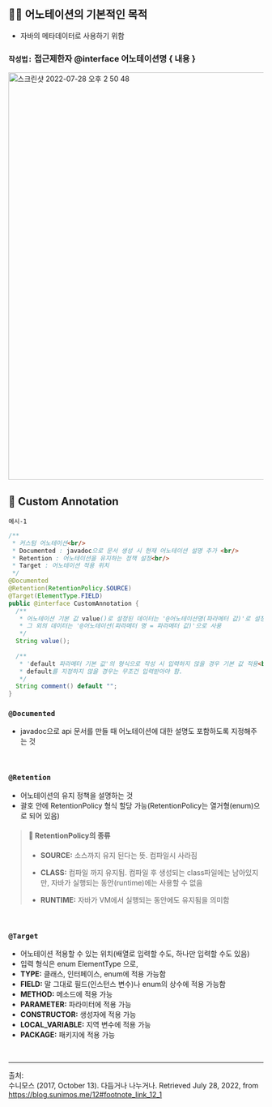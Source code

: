 ## 🥷🏻 어노테이션의 기본적인 목적
- 자바의 메타데이터로 사용하기 위함

### __`작성법:`__ __접근제한자 @interface 어노테이션명 { 내용 }__ <br>
<img width="804" alt="스크린샷 2022-07-28 오후 2 50 48" src="https://user-images.githubusercontent.com/101084642/181430405-cb497f91-3e14-4b01-a71d-23a2bae46dca.png">

## 🔎 Custom Annotation  <br>
`예시-1`
```java
/**
 * 커스텀 어노테이션<br/>
 * Documented : javadoc으로 문서 생성 시 현재 어노테이션 설명 추가 <br/>
 * Retention : 어노테이션을 유지하는 정책 설정<br/>
 * Target : 어노테이션 적용 위치
 */
@Documented
@Retention(RetentionPolicy.SOURCE)
@Target(ElementType.FIELD)
public @interface CustomAnnotation {
  /**
   * 어노테이션 기본 값 value()로 설정된 데이터는 '@어노테이션명(파라메터 값)'로 설정 가능하다.<br/>
   * 그 외의 데이터는 '@어노테이션(파라메터 명 = 파라메터 값)'으로 사용
   */
  String value();
  
  /**
   * 'default 파라메터 기본 값'의 형식으로 작성 시 입력하지 않을 경우 기본 값 적용<br/>
   * default를 지정하지 않을 경우는 무조건 입력받아야 함.
   */
  String comment() default "";
}
```

 ### `@Documented`   <br>
 - javadoc으로 api 문서를 만들 때 어노테이션에 대한 설명도 포함하도록 지정해주는 것

<br>

### `@Retention`  <br>
- 어노테이션의 유지 정책을 설명하는 것
- 괄호 안에 RetentionPolicy 형식 할당 가능(RetentionPolicy는 열거형(enum)으로 되어 있음)  <br>

> #### 📌 RetentionPolicy의 종류
> 
>- __SOURCE:__ 소스까지 유지 된다는 뜻. 컴파일시 사라짐
> 
>- __CLASS:__ 컴파일 까지 유지됨. 컴파일 후 생성되는 class파일에는 남아있지만, 자바가 실행되는 동안(runtime)에는 사용할 수 없음  <br>
>   
>- __RUNTIME:__ 자바가 VM에서 실행되는 동안에도 유지됨을 의미함

<br>

### `@Target`  <br>
- 어노테이션 적용할 수 있는 위치(배열로 입력할 수도, 하나만 입력할 수도 있음)
- 입력 형식은 enum ElementType 으로, 
- __TYPE:__ 클래스, 인터페이스, enum에 적용 가능함
- __FIELD:__ 말 그대로 필드(인스턴스 변수)나 enum의 상수에 적용 가능함
- __METHOD:__ 메소드에 적용 가능
- __PARAMETER:__ 파라미터에 적용 가능
- __CONSTRUCTOR:__ 생성자에 적용 가능
- __LOCAL_VARIABLE:__ 지역 변수에 적용 가능
- __PACKAGE:__ 패키지에 적용 가능

<br>

___
출처:  <br>
수니모스 (2017, October 13). 다듬거나 나누거나. Retrieved July 28, 2022, from https://blog.sunimos.me/12#footnote_link_12_1

   

